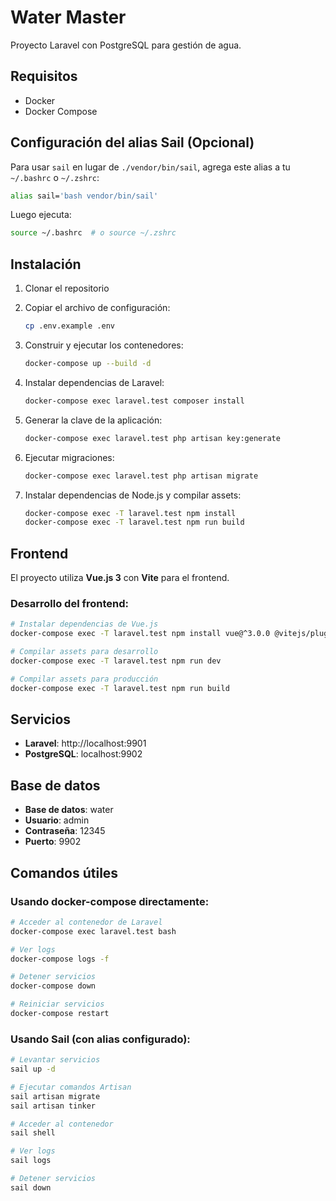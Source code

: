 # Water Master

Proyecto Laravel con PostgreSQL para gestión de agua.

## Requisitos

- Docker
- Docker Compose

## Configuración del alias Sail (Opcional)

Para usar `sail` en lugar de `./vendor/bin/sail`, agrega este alias a tu `~/.bashrc` o `~/.zshrc`:

```bash
alias sail='bash vendor/bin/sail'
```

Luego ejecuta:
```bash
source ~/.bashrc  # o source ~/.zshrc
```

## Instalación

1. Clonar el repositorio
2. Copiar el archivo de configuración:
   ```bash
   cp .env.example .env
   ```

3. Construir y ejecutar los contenedores:
   ```bash
   docker-compose up --build -d
   ```

4. Instalar dependencias de Laravel:
   ```bash
   docker-compose exec laravel.test composer install
   ```

5. Generar la clave de la aplicación:
   ```bash
   docker-compose exec laravel.test php artisan key:generate
   ```

6. Ejecutar migraciones:
   ```bash
   docker-compose exec laravel.test php artisan migrate
   ```

7. Instalar dependencias de Node.js y compilar assets:
   ```bash
   docker-compose exec -T laravel.test npm install
   docker-compose exec -T laravel.test npm run build
   ```

## Frontend

El proyecto utiliza **Vue.js 3** con **Vite** para el frontend.

### Desarrollo del frontend:
```bash
# Instalar dependencias de Vue.js
docker-compose exec -T laravel.test npm install vue@^3.0.0 @vitejs/plugin-vue

# Compilar assets para desarrollo
docker-compose exec -T laravel.test npm run dev

# Compilar assets para producción
docker-compose exec -T laravel.test npm run build
```

## Servicios

- **Laravel**: http://localhost:9901
- **PostgreSQL**: localhost:9902

## Base de datos

- **Base de datos**: water
- **Usuario**: admin
- **Contraseña**: 12345
- **Puerto**: 9902

## Comandos útiles

### Usando docker-compose directamente:
```bash
# Acceder al contenedor de Laravel
docker-compose exec laravel.test bash

# Ver logs
docker-compose logs -f

# Detener servicios
docker-compose down

# Reiniciar servicios
docker-compose restart
```

### Usando Sail (con alias configurado):
```bash
# Levantar servicios
sail up -d

# Ejecutar comandos Artisan
sail artisan migrate
sail artisan tinker

# Acceder al contenedor
sail shell

# Ver logs
sail logs

# Detener servicios
sail down
```
